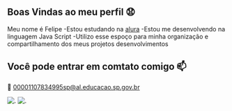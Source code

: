 ## Boas Vindas ao meu perfil 😧

Meu nome é Felipe
-Estou estudando na [alura](https://www.alura.com.br)
-Estou me desenvolvendo na linguagem Java Script
-Utilizo esse espoço para minha organização e compartilhamento dos meus projetos desenvolvimentos

## Você pode entrar em comtato comigo 📫

📧 00001107834995sp@al.educacao.sp.gov.br

![.](https://media.tenor.com/QcrcBpXx3qYAAAAM/boy-kid.gif)
![.](https://media.tenor.com/mhaVjA7zdlMAAAAM/rolling-roll.gif)
